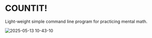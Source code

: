 # COUNTIT!
Light-weight simple command line program for practicing mental math.

![2025-05-13 10-43-10](https://github.com/user-attachments/assets/e861abfc-6d82-46c5-9131-bbcb3d54a67d)
